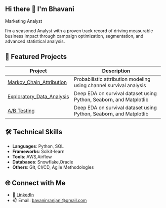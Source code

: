 ## Hi there 👋 I'm Bhavani
Marketing Analyst

I’m a seasoned Analyst with a proven track record of driving measurable business impact through campaign optimization, segmentation, and advanced statistical analysis.

## 🔧 Featured Projects

| Project | Description |
|--------|-------------|
| [Markov_Chain_Attribution](https://github.com/bavaninranjani/markov) | Probabilistic attribution modeling using channel survival analysis |
| [Exploratory_Data_Analysis](https://github.com/bavaninranjani/EDA) | Deep EDA on survival dataset using Python, Seaborn, and Matplotlib |
| [A/B Testing](https://github.com/bavaninranjani/A-B-Testing) | Deep EDA on survival dataset using Python, Seaborn, and Matplotlib |

## 🛠️ Technical Skills

- **Languages**: Python, SQL
- **Frameworks**:  Scikit-learn
- **Tools**: AWS,Airflow
- **Databases**: Snowflake,Oracle
- **Others**: Git, CI/CD, Agile Methodologies

## 🌐 Connect with Me

- 🔗 [LinkedIn](https://www.linkedin.com/in/bhavanishakaram)
- 📫 Email: bavaninranjani@gmail.com

